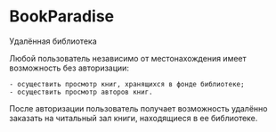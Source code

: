 # BookParadise

Удалённая библиотека

Любой пользователь независимо от местонахождения имеет возможность без авторизации:

    - осуществить просмотр книг, хранящихся в фонде библиотеке;
    - осуществить просмотр авторов книг.

После авторизации пользователь получает возможность удалённо заказать на читальный зал книги, находящиеся в ее библиотеке.
